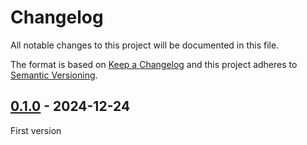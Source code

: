 <!-- deno-fmt-ignore-file -->

# Changelog
All notable changes to this project will be documented in this file.

The format is based on [Keep a Changelog](http://keepachangelog.com/) and this
project adheres to [Semantic Versioning](http://semver.org/).

## [0.1.0] - 2024-12-24
First version

[0.1.0]: https://github.com/lumeland/theme-ebook/releases/tag/v0.1.0
